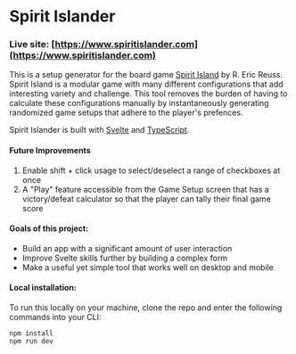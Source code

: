 # Spirit Islander

### Live site: [https://www.spiritislander.com](https://www.spiritislander.com)

This is a setup generator for the board game [Spirit Island](https://www.boardgamegeek.com/boardgame/162886/spirit-island) by R. Eric Reuss. Spirit Island is a modular game with many different configurations that add interesting variety and challenge. This tool removes the burden of having to calculate these configurations manually by instantaneously generating randomized game setups that adhere to the player's prefences.

Spirit Islander is built with [Svelte](https://svelte.dev/) and [TypeScript](https://www.typescriptlang.org/).

#### Future Improvements

1. Enable shift + click usage to select/deselect a range of checkboxes at once
1. A "Play" feature accessible from the Game Setup screen that has a victory/defeat calculator so that the player can tally their final game score

#### Goals of this project:

- Build an app with a significant amount of user interaction
- Improve Svelte skills further by building a complex form
- Make a useful yet simple tool that works well on desktop and mobile

#### Local installation:

To run this locally on your machine, clone the repo and enter the following commands into your CLI:

```
npm install
npm run dev
```
